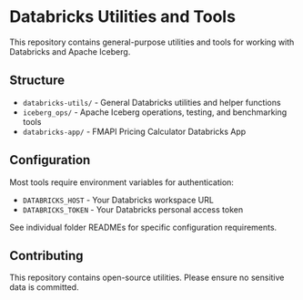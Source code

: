 # Databricks Utilities and Tools

This repository contains general-purpose utilities and tools for working with Databricks and Apache Iceberg.

## Structure

- `databricks-utils/` - General Databricks utilities and helper functions
- `iceberg_ops/` - Apache Iceberg operations, testing, and benchmarking tools
- `databricks-app/` - FMAPI Pricing Calculator Databricks App

## Configuration

Most tools require environment variables for authentication:
- `DATABRICKS_HOST` - Your Databricks workspace URL
- `DATABRICKS_TOKEN` - Your Databricks personal access token

See individual folder READMEs for specific configuration requirements.

## Contributing

This repository contains open-source utilities. Please ensure no sensitive data is committed.